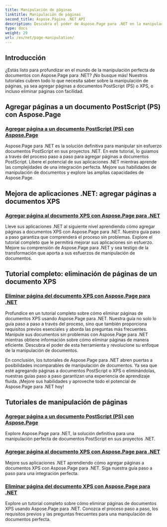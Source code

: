```yaml
---
title: Manipulación de páginas
linktitle: Manipulación de páginas
second_title: Aspose.Página .NET API
description: Descubra el poder de Aspose.Page para .NET en la manipulación de documentos PostScript y XPS. Aprenda a agregar, mejorar y eliminar páginas con nuestros completos tutoriales.
type: docs
weight: 29
url: /es/net/page-manipulation/
---
```


## Introducción

¿Estás listo para profundizar en el mundo de la manipulación perfecta de documentos con Aspose.Page para .NET? ¡No busque más! Nuestros tutoriales cubren todo lo que necesita saber sobre la manipulación de páginas, ya sea agregar páginas a documentos PostScript (PS) o XPS, o incluso eliminar páginas con facilidad.

## Agregar páginas a un documento PostScript (PS) con Aspose.Page
### [Agregar página a un documento PostScript (PS) con Aspose.Page](./add-page-to-postscript-ps-document/)

Aspose.Page para .NET es la solución definitiva para manipular sin esfuerzo documentos PostScript en sus proyectos .NET. En este tutorial, lo guiamos a través del proceso paso a paso para agregar páginas a documentos PostScript. Libere el potencial de sus aplicaciones .NET mientras aprende las complejidades de una integración perfecta. Mejore sus habilidades de manipulación de documentos y explore las amplias capacidades de Aspose.Page.

## Mejora de aplicaciones .NET: agregar páginas a documentos XPS
### [Agregar página al documento XPS con Aspose.Page para .NET](./add-page-to-xps-document/)

Lleve sus aplicaciones .NET al siguiente nivel aprendiendo cómo agregar páginas a documentos XPS con Aspose.Page para .NET. Nuestra guía paso a paso garantiza que comprenderá el proceso sin problemas. Explore el tutorial completo que le permitirá mejorar sus aplicaciones sin esfuerzo. Mejore su comprensión de Aspose.Page para .NET y sea testigo de la transformación que aporta a sus esfuerzos de manipulación de documentos.

## Tutorial completo: eliminación de páginas de un documento XPS
### [Eliminar página del documento XPS con Aspose.Page para .NET](./remove-page-from-xps-document/)

Profundice en un tutorial completo sobre cómo eliminar páginas de documentos XPS usando Aspose.Page para .NET. Nuestra guía no solo lo guía paso a paso a través del proceso, sino que también proporciona requisitos previos esenciales y aborda las preguntas más frecuentes. Manipule sus documentos sin problemas con Aspose.Page para .NET mientras obtiene información sobre cómo eliminar páginas de manera eficiente. Descubra el poder de esta herramienta y revolucione su enfoque de la manipulación de documentos.

En conclusión, los tutoriales de Aspose.Page para .NET abren puertas a posibilidades incomparables de manipulación de documentos. Ya sea que esté agregando páginas a documentos PostScript o XPS o eliminándolas, nuestras guías paso a paso garantizan una experiencia de aprendizaje fluida. ¡Mejore sus habilidades y aproveche todo el potencial de Aspose.Page para .NET hoy!
## Tutoriales de manipulación de páginas
### [Agregar página a un documento PostScript (PS) con Aspose.Page](./add-page-to-postscript-ps-document/)
Explore Aspose.Page para .NET, la solución definitiva para una manipulación perfecta de documentos PostScript en sus proyectos .NET.
### [Agregar página al documento XPS con Aspose.Page para .NET](./add-page-to-xps-document/)
Mejore sus aplicaciones .NET aprendiendo cómo agregar páginas a documentos XPS con Aspose.Page para .NET. Siga nuestra guía paso a paso para una integración perfecta.
### [Eliminar página del documento XPS con Aspose.Page para .NET](./remove-page-from-xps-document/)
Explore un tutorial completo sobre cómo eliminar páginas de documentos XPS usando Aspose.Page para .NET. Conozca el proceso paso a paso, los requisitos previos y las preguntas frecuentes para una manipulación de documentos perfecta.